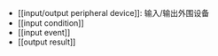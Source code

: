 - [[input/output peripheral device]]: 输入/输出外围设备
- [[input condition]]
- [[input event]]
- [[output result]]
